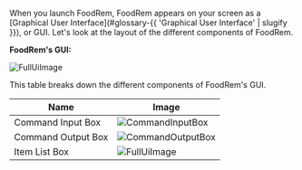 <!-- markdownlint-disable-file first-line-h1 -->

<!-- TODO: Update UI Images after UI updates are implemented -->
When you launch FoodRem, FoodRem appears on your screen as a [Graphical User Interface](#glossary-{{ 'Graphical User Interface' | slugify }}), or GUI. Let's look at the layout of the different components of FoodRem.

**FoodRem's GUI:**

![FullUiImage](images/FoodRemFullUi.png)

This table breaks down the different components of FoodRem's GUI.

| Name               | Image                                            |
|--------------------|--------------------------------------------------|
| Command Input Box  | ![CommandInputBox](images/CommandInputBox.png)   |
| Command Output Box | ![CommandOutputBox](images/CommandOutputBox.png) |
| Item List Box      | ![FullUiImage](images/ItemListBox.png)           |
